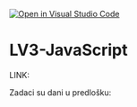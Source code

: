 [![Open in Visual Studio Code](https://classroom.github.com/assets/open-in-vscode-2e0aaae1b6195c2367325f4f02e2d04e9abb55f0b24a779b69b11b9e10269abc.svg)](https://classroom.github.com/online_ide?assignment_repo_id=19453678&assignment_repo_type=AssignmentRepo)
# LV3-JavaScript

LINK:

Zadaci su dani u predlošku:
